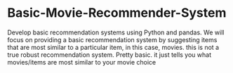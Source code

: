# Basic-Movie-Recommender-System
Develop basic recommendation systems using Python and pandas. We will focus on providing a basic recommendation system by suggesting items 
that are most similar to a particular item, in this case, movies. this is not a true robust recommendation system. Pretty basic. it just
tells you what movies/items are most similar to your movie choice

